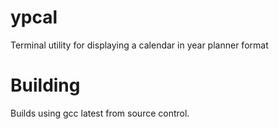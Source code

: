 # ypcal
Terminal utility for displaying a calendar in year planner format

# Building
Builds using gcc latest from source control.
